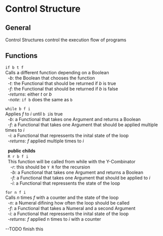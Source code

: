 # Control Structure

## General
Control Structures control the execution flow of programs

## Functions
`if b t f`  
Calls a different function depending on a Boolean  
&nbsp;&nbsp;-*b*: the Boolean that chooses the function  
&nbsp;&nbsp;-*t*: the Functional that should be returned if *b* is true  
&nbsp;&nbsp;-*f*: the Functional that should be returned if *b* is false  
&nbsp;&nbsp;-*returns*: either *t* or *b*  
&nbsp;&nbsp;-*note*: `if b` does the same as `b`

`while b f i`  
Applies *f* to *i* until `b i`is true  
&nbsp;&nbsp;-*b*: a Functional that takes one Argument and returns a Boolean  
&nbsp;&nbsp;-*f*: a Functional that takes one Argument that should be applied multiple times to *i*  
&nbsp;&nbsp;-*i*: a Functional that repressents the inital state of the loop  
&nbsp;&nbsp;-*returns*: *f* applied multiple times to *i*  
 
&nbsp;&nbsp;**public childs**  
&nbsp;&nbsp;`R r b f i`  
&nbsp;&nbsp;This function will be called from while with the Y-Combinator  
&nbsp;&nbsp;&nbsp;&nbsp;-*r*: this should be `Y R` for the recursion  
&nbsp;&nbsp;&nbsp;&nbsp;-*b*: a Functional that takes one Argument and returns a Boolean  
&nbsp;&nbsp;&nbsp;&nbsp;-*f*: a Functional that takes one Argument that should be applied to *i*  
&nbsp;&nbsp;&nbsp;&nbsp;-*i*: a Functional that repressents the state of the loop

`for n f i`  
Calls *n* times *f* with a counter and the state of the loop  
&nbsp;&nbsp;-*n*: a Numeral difining how often the loop should be called  
&nbsp;&nbsp;-*f*: a Functional that takes a Numeral and a second Argument  
&nbsp;&nbsp;-*i*: a Functional that repressents the inital state of the loop  
&nbsp;&nbsp;-*returns*: *f* applied n times to *i* with a counter

--TODO finish this
